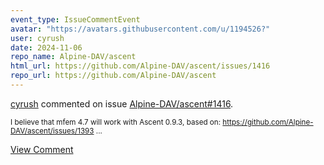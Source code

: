 ```yaml
---
event_type: IssueCommentEvent
avatar: "https://avatars.githubusercontent.com/u/1194526?"
user: cyrush
date: 2024-11-06
repo_name: Alpine-DAV/ascent
html_url: https://github.com/Alpine-DAV/ascent/issues/1416
repo_url: https://github.com/Alpine-DAV/ascent
---
```


<a href='https://github.com/cyrush' target='_blank'>cyrush</a> commented on issue <a href='https://github.com/Alpine-DAV/ascent/issues/1416' target='_blank'>Alpine-DAV/ascent#1416</a>.

<small>I believe that mfem 4.7 will work with Ascent 0.9.3, based on: https://github.com/Alpine-DAV/ascent/issues/1393...</small>

<a href='https://github.com/Alpine-DAV/ascent/issues/1416' target='_blank'>View Comment</a>
